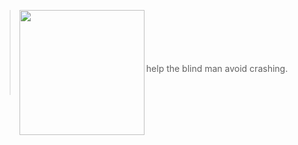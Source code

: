 > <img align="left" width="200" src="https://drive.google.com/uc?id=1iB3qrS38w0hALDYzlGt9Finyx49LJinT"/>
> <BR>
> <BR>
> <BR>
> <BR>
> <BR>
> help the blind man avoid crashing.
> <BR>
> <BR>
> <BR>



